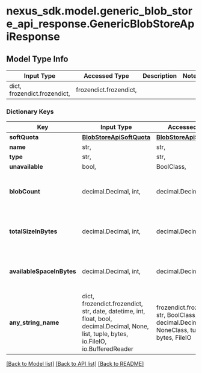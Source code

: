 # nexus_sdk.model.generic_blob_store_api_response.GenericBlobStoreApiResponse

## Model Type Info
Input Type | Accessed Type | Description | Notes
------------ | ------------- | ------------- | -------------
dict, frozendict.frozendict,  | frozendict.frozendict,  |  | 

### Dictionary Keys
Key | Input Type | Accessed Type | Description | Notes
------------ | ------------- | ------------- | ------------- | -------------
**softQuota** | [**BlobStoreApiSoftQuota**](BlobStoreApiSoftQuota.md) | [**BlobStoreApiSoftQuota**](BlobStoreApiSoftQuota.md) |  | [optional] 
**name** | str,  | str,  |  | [optional] 
**type** | str,  | str,  |  | [optional] 
**unavailable** | bool,  | BoolClass,  |  | [optional] 
**blobCount** | decimal.Decimal, int,  | decimal.Decimal,  |  | [optional] value must be a 64 bit integer
**totalSizeInBytes** | decimal.Decimal, int,  | decimal.Decimal,  |  | [optional] value must be a 64 bit integer
**availableSpaceInBytes** | decimal.Decimal, int,  | decimal.Decimal,  |  | [optional] value must be a 64 bit integer
**any_string_name** | dict, frozendict.frozendict, str, date, datetime, int, float, bool, decimal.Decimal, None, list, tuple, bytes, io.FileIO, io.BufferedReader | frozendict.frozendict, str, BoolClass, decimal.Decimal, NoneClass, tuple, bytes, FileIO | any string name can be used but the value must be the correct type | [optional]

[[Back to Model list]](../../README.md#documentation-for-models) [[Back to API list]](../../README.md#documentation-for-api-endpoints) [[Back to README]](../../README.md)

